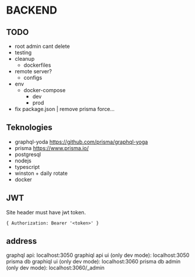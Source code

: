 # BACKEND

## TODO

- root admin cant delete
- testing
- cleanup
  - dockerfiles
- remote server?
  - configs
- env
  - docker-compose
    - dev
    - prod
- fix package.json | remove prisma force...

## Teknologies

- graphql-yoda https://github.com/prisma/graphql-yoga
- prisma https://www.prisma.io/
- postgresql
- nodejs
- typescript
- winston + daily rotate
- docker

## JWT

Site header must have jwt token.

`{ Authorization: Bearer '<token>' }`

## address

graphql api: localhost:3050
graphiql api ui (only dev mode): localhost:3050
prisma db graphiql ui (only dev mode): localhost:3060
prisma db admin (only dev mode): localhost:3060/\_admin
